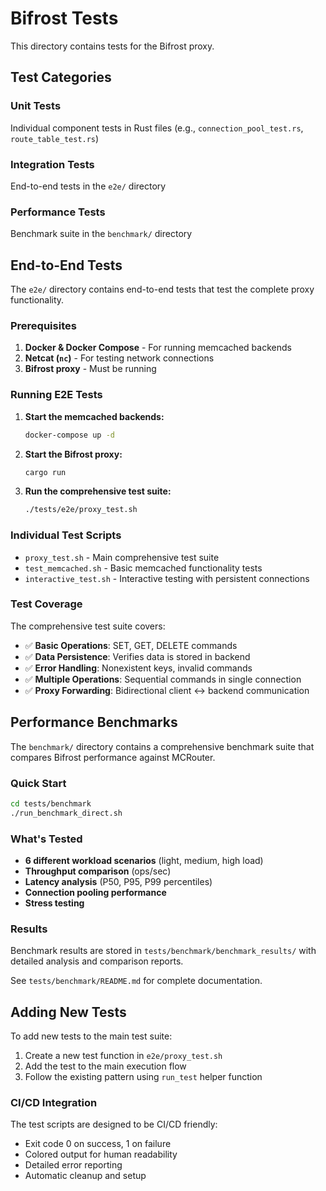 # Bifrost Tests

This directory contains tests for the Bifrost proxy.

## Test Categories

### Unit Tests
Individual component tests in Rust files (e.g., `connection_pool_test.rs`, `route_table_test.rs`)

### Integration Tests
End-to-end tests in the `e2e/` directory

### Performance Tests
Benchmark suite in the `benchmark/` directory

## End-to-End Tests

The `e2e/` directory contains end-to-end tests that test the complete proxy functionality.

### Prerequisites

1. **Docker & Docker Compose** - For running memcached backends
2. **Netcat (`nc`)** - For testing network connections
3. **Bifrost proxy** - Must be running

### Running E2E Tests

1. **Start the memcached backends:**
   ```bash
   docker-compose up -d
   ```

2. **Start the Bifrost proxy:**
   ```bash
   cargo run
   ```

3. **Run the comprehensive test suite:**
   ```bash
   ./tests/e2e/proxy_test.sh
   ```

### Individual Test Scripts

- `proxy_test.sh` - Main comprehensive test suite
- `test_memcached.sh` - Basic memcached functionality tests
- `interactive_test.sh` - Interactive testing with persistent connections

### Test Coverage

The comprehensive test suite covers:

- ✅ **Basic Operations**: SET, GET, DELETE commands
- ✅ **Data Persistence**: Verifies data is stored in backend
- ✅ **Error Handling**: Nonexistent keys, invalid commands
- ✅ **Multiple Operations**: Sequential commands in single connection
- ✅ **Proxy Forwarding**: Bidirectional client ↔ backend communication

## Performance Benchmarks

The `benchmark/` directory contains a comprehensive benchmark suite that compares Bifrost performance against MCRouter.

### Quick Start

```bash
cd tests/benchmark
./run_benchmark_direct.sh
```

### What's Tested

- **6 different workload scenarios** (light, medium, high load)
- **Throughput comparison** (ops/sec)
- **Latency analysis** (P50, P95, P99 percentiles)
- **Connection pooling performance**
- **Stress testing**

### Results

Benchmark results are stored in `tests/benchmark/benchmark_results/` with detailed analysis and comparison reports.

See `tests/benchmark/README.md` for complete documentation.

## Adding New Tests

To add new tests to the main test suite:

1. Create a new test function in `e2e/proxy_test.sh`
2. Add the test to the main execution flow
3. Follow the existing pattern using `run_test` helper function

### CI/CD Integration

The test scripts are designed to be CI/CD friendly:
- Exit code 0 on success, 1 on failure
- Colored output for human readability
- Detailed error reporting
- Automatic cleanup and setup